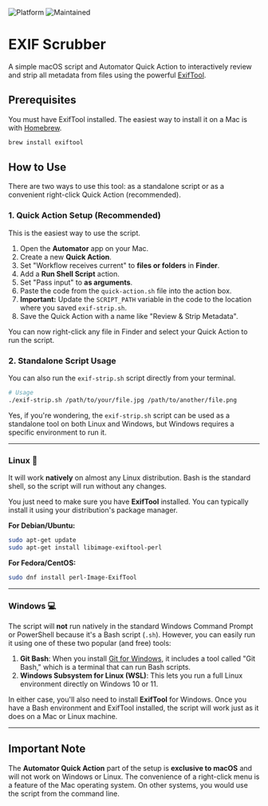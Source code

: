 ![Platform](https://img.shields.io/badge/Platform-macOS%20%7C%20Linux%20%7C%20Windows-blue)
![Maintained](https://img.shields.io/badge/Maintained%3F-Yes-brightgreen)


# EXIF Scrubber

A simple macOS script and Automator Quick Action to interactively review and strip all metadata from files using the powerful [ExifTool](https://exiftool.org/).

## Prerequisites

You must have ExifTool installed. The easiest way to install it on a Mac is with [Homebrew](https://brew.sh/).

```sh
brew install exiftool
```

## How to Use

There are two ways to use this tool: as a standalone script or as a convenient right-click Quick Action (recommended).

### 1. Quick Action Setup (Recommended)

This is the easiest way to use the script.

1.  Open the **Automator** app on your Mac.
2.  Create a new **Quick Action**.
3.  Set "Workflow receives current" to **files or folders** in **Finder**.
4.  Add a **Run Shell Script** action.
5.  Set "Pass input" to **as arguments**.
6.  Paste the code from the `quick-action.sh` file into the action box.
7.  **Important:** Update the `SCRIPT_PATH` variable in the code to the location where you saved `exif-strip.sh`.
8.  Save the Quick Action with a name like "Review & Strip Metadata".

You can now right-click any file in Finder and select your Quick Action to run the script.

### 2. Standalone Script Usage

You can also run the `exif-strip.sh` script directly from your terminal.

```sh
# Usage
./exif-strip.sh /path/to/your/file.jpg /path/to/another/file.png
```


Yes, if you're wondering, the `exif-strip.sh` script can be used as a standalone tool on both Linux and Windows, but Windows requires a specific environment to run it.

-----

### Linux 🐧

It will work **natively** on almost any Linux distribution. Bash is the standard shell, so the script will run without any changes.

You just need to make sure you have **ExifTool** installed. You can typically install it using your distribution's package manager.

**For Debian/Ubuntu:**

```sh
sudo apt-get update
sudo apt-get install libimage-exiftool-perl
```

**For Fedora/CentOS:**

```sh
sudo dnf install perl-Image-ExifTool
```

-----

### Windows 💻

The script will **not** run natively in the standard Windows Command Prompt or PowerShell because it's a Bash script (`.sh`). However, you can easily run it using one of these two popular (and free) tools:

1.  **Git Bash**: When you install [Git for Windows](https://git-scm.com/download/win), it includes a tool called "Git Bash," which is a terminal that can run Bash scripts.
2.  **Windows Subsystem for Linux (WSL)**: This lets you run a full Linux environment directly on Windows 10 or 11.

In either case, you'll also need to install **ExifTool** for Windows. Once you have a Bash environment and ExifTool installed, the script will work just as it does on a Mac or Linux machine.

-----

## **Important Note**

The **Automator Quick Action** part of the setup is **exclusive to macOS** and will not work on Windows or Linux. The convenience of a right-click menu is a feature of the Mac operating system. On other systems, you would use the script from the command line.
